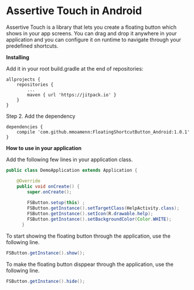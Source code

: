 # Assertive Touch in Android

Assertive Touch is a library that lets you create a floating button which shows in your app screens. You can drag and drop it anywhere in your application and you can configure it on runtime to navigate through your predefined shortcuts. 

**Installing**
 
 Add it in your root build.gradle at the end of repositories:
 
 	allprojects {
 		repositories {
 			...
 			maven { url 'https://jitpack.io' }
 		}
 	}
 	
 Step 2. Add the dependency
 
 	dependencies {
 		compile 'com.github.mmoamenn:FloatingShortcutButton_Android:1.0.1'
 	}

**How to use in your application**

Add the following few lines in your application class.

```java
public class DemoApplication extends Application {

    @Override
    public void onCreate() {
        super.onCreate();
        
        FSButton.setup(this) ;
        FSButton.getInstance().setTargetClass(HelpActivity.class);
        FSButton.getInstance().setIcon(R.drawable.help);
        FSButton.getInstance().setBackgroundColor(Color.WHITE);
      }
 ```
 
 To start showing the floating button through the application, use the following line.
 ```java
 FSButton.getInstance().show();
```
 
 To make the floating button disppear through the application, use the following line.
 
  ```java
  FSButton.getInstance().hide();
 ```

